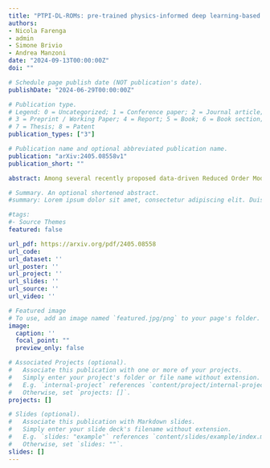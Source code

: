 ```yaml
---
title: "PTPI-DL-ROMs: pre-trained physics-informed deep learning-based reduced order models for nonlinear parametrized PDEs"
authors:
- Nicola Farenga
- admin
- Simone Brivio
- Andrea Manzoni
date: "2024-09-13T00:00:00Z"
doi: ""

# Schedule page publish date (NOT publication's date).
publishDate: "2024-06-29T00:00:00Z"

# Publication type.
# Legend: 0 = Uncategorized; 1 = Conference paper; 2 = Journal article;
# 3 = Preprint / Working Paper; 4 = Report; 5 = Book; 6 = Book section;
# 7 = Thesis; 8 = Patent
publication_types: ["3"]

# Publication name and optional abbreviated publication name.
publication: "arXiv:2405.08558v1"
publication_short: ""

abstract: Among several recently proposed data-driven Reduced Order Models (ROMs), the coupling of Proper Orthogonal Decomposition (POD) and deep learning-based ROMs (DL-ROMs) has proved to be a successful strategy to construct non-intrusive, highly accurate, surrogates for the real time solution of parametric nonlinear time-dependent PDEs. Inexpensive to evaluate, POD-DL-ROMs are also relatively fast to train, thanks to their limited complexity. However, POD-DL-ROMs account for the physical laws governing the problem at hand only through the training data, that are usually obtained through a full order model (FOM) relying on a high-fidelity discretization of the underlying equations. Moreover, the accuracy of POD-DL-ROMs strongly depends on the amount of available data. In this paper, we consider a major extension of POD-DL-ROMs by enforcing the fulfillment of the governing physical laws in the training process – that is, by making them physics-informed – to compensate for possible scarce and/or unavailable data and improve the overall reliability. To do that, we first complement POD-DL-ROMs with a trunk net architecture, endowing them with the ability to compute the problem’s solution at every point in the spatial domain, and ultimately enabling a seamless computation of the physics-based loss by means of the strong continuous formulation. Then, we introduce an efficient training strategy that limits the notorious computational burden entailed by a physics-informed training phase. In particular, we take advantage of the few available data to develop a low-cost pre-training procedure; then, we fine-tune the architecture in order to further improve the prediction reliability. Accuracy and efficiency of the resulting pre-trained physics-informed DL-ROMs (PTPI-DL-ROMs) are then assessed on a set of test cases ranging from non-affinely parametrized advection-diffusion-reaction equations, to nonlinear problems like the Navier-Stokes equations for fluid flows.

# Summary. An optional shortened abstract.
#summary: Lorem ipsum dolor sit amet, consectetur adipiscing elit. Duis posuere tellus ac convallis placerat. Proin tincidunt magna sed ex sollicitudin condimentum.

#tags:
#- Source Themes
featured: false

url_pdf: https://arxiv.org/pdf/2405.08558
url_code:
url_dataset: ''
url_poster: ''
url_project: ''
url_slides: ''
url_source: ''
url_video: ''

# Featured image
# To use, add an image named `featured.jpg/png` to your page's folder. 
image:
  caption: ''
  focal_point: ""
  preview_only: false

# Associated Projects (optional).
#   Associate this publication with one or more of your projects.
#   Simply enter your project's folder or file name without extension.
#   E.g. `internal-project` references `content/project/internal-project/index.md`.
#   Otherwise, set `projects: []`.
projects: []

# Slides (optional).
#   Associate this publication with Markdown slides.
#   Simply enter your slide deck's filename without extension.
#   E.g. `slides: "example"` references `content/slides/example/index.md`.
#   Otherwise, set `slides: ""`.
slides: []
---
```


